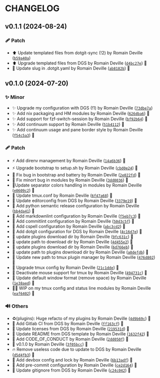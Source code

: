 <!-- markdownlint-disable-file -->
# CHANGELOG

## v0.1.1 (2024-08-24)

### 🩹 Patch

  * ⬆️ Update templated files from dotgit-sync (!2) by Romain Deville ([`b59a40a`](https://framagit.org/rdeville-public/dotfiles/tmux/-/commit/b59a40af643fa2682dd20164544f2c65d65096bd))
  * ⬆️ Upgrade  templated files from DGS by Romain Deville ([`d4bc27e`](https://framagit.org/rdeville-public/dotfiles/tmux/-/commit/d4bc27ecfc085ac92bd55881d824f6c27f1cab3d)) 🔏
  * 🔧 Update slug in .dotgit.yaml by Romain Deville ([`ab8182b`](https://framagit.org/rdeville-public/dotfiles/tmux/-/commit/ab8182b0e7071b875b8eb62c57ca2034f34c4bfd)) 🔏

## v0.1.0 (2024-07-20)

### ✨ Minor

  * ✨ Upgrade my configuration with DGS (!1) by Romain Deville ([`73dbe7a`](https://framagit.org/rdeville-public/dotfiles/tmux/-/commit/73dbe7a0c5e022ce2545d0f5b32788096f8ef255))
  * ✨ Add nix packaging and HM modules by Romain Deville ([`626dba6`](https://framagit.org/rdeville-public/dotfiles/tmux/-/commit/626dba625b8542f0bd744e205c50ab5617bc87f4)) 🔏
  * ✨ Add support for fzf-switch-session by Romain Deville ([`bf92b64`](https://framagit.org/rdeville-public/dotfiles/tmux/-/commit/bf92b64e8de50d347a282057ce42a05e9b146e90)) 🔏
  * ✨ Add continuum support by Romain Deville ([`51b4112`](https://framagit.org/rdeville-public/dotfiles/tmux/-/commit/51b411240bfce410aef1790799130f519e5493c7)) 🔏
  * ✨ Add continuum usage and pane border style by Romain Deville ([`f54c5a3`](https://framagit.org/rdeville-public/dotfiles/tmux/-/commit/f54c5a38f88d5e0dcc538c87110f48e241ca201a)) 🔏

### 🩹 Patch

  * ⚡️ Add direnv management by Romain Deville ([`14a6b36`](https://framagit.org/rdeville-public/dotfiles/tmux/-/commit/14a6b36aaff46d6a10daff1ba9b23dcccbb19e64)) 🔏
  * ⚡️ Upgrade bootstrap to setup.sh by Romain Deville ([`cbd0e24`](https://framagit.org/rdeville-public/dotfiles/tmux/-/commit/cbd0e24d640565ccdb09f77258da1be2c88cc666)) 🔏
  * 🐛 Fix bug in bootstrap and battery by Romain Deville ([`2e022fd`](https://framagit.org/rdeville-public/dotfiles/tmux/-/commit/2e022fd796c8e04c033677f503e922f6402a3936)) 🔏
  * 🐛 Fix minort bug in modules by Romain Deville ([`3dd0036`](https://framagit.org/rdeville-public/dotfiles/tmux/-/commit/3dd00368eee8cf782218ecb77e4860ea5e5ba3e1)) 🔏
  * 💄Update separator colors handling in modules by Romain Deville ([`e0609c2`](https://framagit.org/rdeville-public/dotfiles/tmux/-/commit/e0609c2a744990688e4e6141c7d95f3235a6ffac)) 🔏
  * 🔧 Update tmux.conf by Romain Deville ([`6f47a68`](https://framagit.org/rdeville-public/dotfiles/tmux/-/commit/6f47a687eaaf200fed7579d6e93271575a7c167f)) 🔏
  * 🔧 Update editorconfig from DGS by Romain Deville ([`3379e19`](https://framagit.org/rdeville-public/dotfiles/tmux/-/commit/3379e19e83780203fff268616bdbce942a7eabe0)) 🔏
  * 🔧 Add python semantic release configuration by Romain Deville ([`bb4da41`](https://framagit.org/rdeville-public/dotfiles/tmux/-/commit/bb4da4179343d489e68a252815f9e8710ca47803)) 🔏
  * 🔧 Add markdownlint configuration by Romain Deville ([`f5eb7c3`](https://framagit.org/rdeville-public/dotfiles/tmux/-/commit/f5eb7c324c1d4a97463f557eed3946120d553dfa)) 🔏
  * 🔧 Add commitlint configuration by Romain Deville ([`50d3c5f`](https://framagit.org/rdeville-public/dotfiles/tmux/-/commit/50d3c5f9878dd4c3ebdc5d650bbbdb0390c37ff4)) 🔏
  * 🔧 Add cspell configuration by Romain Deville ([`abc3cd2`](https://framagit.org/rdeville-public/dotfiles/tmux/-/commit/abc3cd2ff39b237d3dd461bdc980628d5976cceb)) 🔏
  * 🔧 Add dotgit configuration for DGS by Romain Deville ([`4c16d7e`](https://framagit.org/rdeville-public/dotfiles/tmux/-/commit/4c16d7e429e28b8d000e74f782b2693f8cefc6f6)) 🔏
  * 🔧 update plugins download dir by Romain Deville ([`9fc631c`](https://framagit.org/rdeville-public/dotfiles/tmux/-/commit/9fc631c6564492380e41c8f0d0a127232b67ac1e)) 🔏
  * 🔧 update path to download dir by Romain Deville ([`4d455e2`](https://framagit.org/rdeville-public/dotfiles/tmux/-/commit/4d455e26f5a15335f80d8b545a320c87126a9e09)) 🔏
  * 🔧 update plugins download dir by Romain Deville ([`6d766eb`](https://framagit.org/rdeville-public/dotfiles/tmux/-/commit/6d766eb0c739445fef1a4889fa325adcd6a84cc5)) 🔏
  * 🔧 update path to plugins download dir by Romain Deville ([`a8defdb`](https://framagit.org/rdeville-public/dotfiles/tmux/-/commit/a8defdbc990cbb70a71a9e5a3f102148464e9002)) 🔏
  * 🔧 Update new path to tmux plugin manager by Romain Deville ([`476d802`](https://framagit.org/rdeville-public/dotfiles/tmux/-/commit/476d80273534564a4bb455d86c477b33f40e3121)) 🔏
  * 🔧 Upgrade tmux config by Romain Deville ([`21c1dde`](https://framagit.org/rdeville-public/dotfiles/tmux/-/commit/21c1dde84939007f5b4ec3aa1041912bcfd0f599)) 🔏
  * 🔧 Deactivate mouse support for tmux by Romain Deville ([`494731c`](https://framagit.org/rdeville-public/dotfiles/tmux/-/commit/494731c2944e6a1c67e761f7064314470dbaf323)) 🔏
  * 🔧 Update default window format (remove space) by Romain Deville ([`1e38aed`](https://framagit.org/rdeville-public/dotfiles/tmux/-/commit/1e38aedc60c2be0a9497d01803f675a177110f73)) 🔏
  * 🔧👷 WIP on my tmux config and status line modules by Romain Deville ([`eaf6402`](https://framagit.org/rdeville-public/dotfiles/tmux/-/commit/eaf640294735071c34014baeb4143d08a7213728)) 🔏

### 🔊 Others

  * ♻️(plugins): Huge refacto of my plugins by Romain Deville ([`4d9b69c`](https://framagit.org/rdeville-public/dotfiles/tmux/-/commit/4d9b69ccfd568ec2c9ba7fb4b3be081ade5c0c7c)) 🔏
  * 👷 Add Gitlab CI from DGS by Romain Deville ([`ff163cf`](https://framagit.org/rdeville-public/dotfiles/tmux/-/commit/ff163cf84bcb54160bb7c5140921d6e9cbec591c)) 🔏
  * 📄 Update licenses from DGS by Romain Deville ([`219531d`](https://framagit.org/rdeville-public/dotfiles/tmux/-/commit/219531da0f436af22f4696fe3b1b57aa508d5866)) 🔏
  * 📝 Update README from DGS template by Romain Deville ([`1632f42`](https://framagit.org/rdeville-public/dotfiles/tmux/-/commit/1632f4213ad0e0cb7d5c4877a03f35bc19bc2068)) 🔏
  * 📝 Add CODE_OF_CONDUCT by Romain Deville ([`2dd050f`](https://framagit.org/rdeville-public/dotfiles/tmux/-/commit/2dd050fc68d8ce199d149cfa09cd3b266b3cb459)) 🔏
  * 🔖 v0.1.0 by Romain Deville ([`3f05bcc`](https://framagit.org/rdeville-public/dotfiles/tmux/-/commit/3f05bcc661f5f44b035846431c06ba35e86e69bf)) 🔏
  * 🔥 Remove useless code due to update to DGS by Romain Deville ([`d5d4fb3`](https://framagit.org/rdeville-public/dotfiles/tmux/-/commit/d5d4fb38b1568d1a76c709d18f144759e8a40e0e)) 🔏
  * 🔨 Add devbox config and lock by Romain Deville ([`6b13adf`](https://framagit.org/rdeville-public/dotfiles/tmux/-/commit/6b13adfd02c3063ba3cf378dfdd08d0b8764cb75)) 🔏
  * 🔨 Add pre-commit configuration by Romain Deville ([`ce2d164`](https://framagit.org/rdeville-public/dotfiles/tmux/-/commit/ce2d1644a87abe422020201ad7274f307dda07a5)) 🔏
  * 🙈 Update gitignore from DGS by Romain Deville ([`c24c042`](https://framagit.org/rdeville-public/dotfiles/tmux/-/commit/c24c042d736c9a97e2ae7c4c51a0a782e773387d)) 🔏
